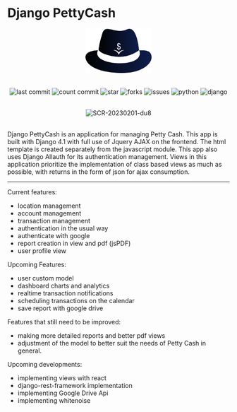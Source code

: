 # Django PettyCash

<div align="center">
    <img src="src/static/images/logo.png" width="150" height="100">
</div>

<br>

<div align="center">

![last commit](https://badgen.net/github/last-commit/zenpeaky/django_pettycash/main)
![count commit](https://badgen.net/github/commits/zenpeaky/django_pettycash/main)
![star](https://badgen.net/github/stars/zenpeaky/django_pettycash)
![forks](https://badgen.net/github/forks/zenpeaky/django_pettycash)
![issues](https://badgen.net/github/open-issues/zenpeaky/django_pettycash)
![python](https://badgen.net/badge/python/3.11/blue)
![django](https://badgen.net/badge/django/4.1/green)

</div>

<br>

<div align="center">
<img width="800" alt="SCR-20230201-du8" src="https://user-images.githubusercontent.com/47457477/215966321-4c1c652e-d003-41aa-a8db-e8e7c611e739.png">
</div>

<br>

Django PettyCash is an application for managing Petty Cash. This app is built with Django 4.1 with full use of Jquery AJAX on the frontend. The html template is created separately from the javascript module. This app also uses Django Allauth for its authentication management.
Views in this application prioritize the implementation of class based views as much as possible, with returns in the form of json for ajax consumption.

<hr>

Current features:
- location management
- account management
- transaction management
- authentication in the usual way
- authenticate with google
- report creation in view and pdf (jsPDF)
- user profile view

Upcoming Features:
- user custom model
- dashboard charts and analytics
- realtime transaction notifications
- scheduling transactions on the calendar
- save report with google drive

Features that still need to be improved:
- making more detailed reports and better pdf views
- adjustment of the model to better suit the needs of Petty Cash in general.

Upcoming developments:
- implementing views with react
- django-rest-framework implementation
- implementing Google Drive Api
- implementing whitenoise
